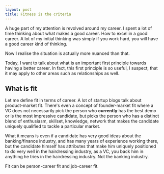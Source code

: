 ```yaml
---
layout: post
title: Fitness is the criteria
---
```


A huge part of my attention is revolved around my career. I spent a lot of time thinking about what makes a good career. How to excel in a good career. A lot of my initial thinking was simply if you work hard, you will have a good career kind of thinking.

Now I realise the situation is actually more nuanced than that.

Today, I want to talk about what is an important first principle towards having a better career. In fact, this first principle is so useful, I suspect, that it may apply to other areas such as relationships as well.

## What is fit

Let me define fit in terms of career. A lot of startup blogs talk about product-market fit. There's even a concept of founder-market fit where a VC does not necessarily pick the person who **currently** has the best demo or is the most impressive candidate, but picks the person who has a distinct blend of enthusiasm, skillset, knowledge, network that makes the candidate uniquely qualified to tackle a particular market.

What it means is even if a candidate has very good ideas about the banking/finance industry, and has many years of experience working there, but the candidate himself has attributes that make him uniquely positioned to do very well in the hairdressing industry, as a VC, you back him in anything he tries in the hairdressing industry. Not the banking industry.

Fit can be person-career fit and job-career fit.



